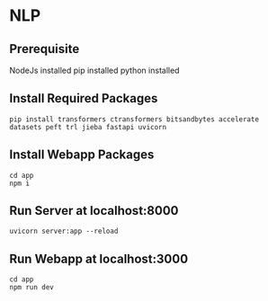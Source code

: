 # NLP

## Prerequisite
NodeJs installed
pip installed
python installed

## Install Required Packages
```
pip install transformers ctransformers bitsandbytes accelerate datasets peft trl jieba fastapi uvicorn
```

## Install Webapp Packages
```
cd app
npm i
```

## Run Server at localhost:8000
```
uvicorn server:app --reload
```

## Run Webapp at localhost:3000
```
cd app
npm run dev
```
